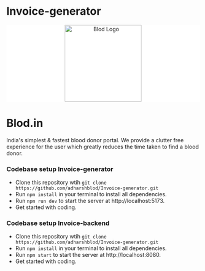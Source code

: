 # Invoice-generator

<p align="center" style="background: white"><img src="https://firebasestorage.googleapis.com/v0/b/web-app-ff732.appspot.com/o/logo-01%20(1).png?alt=media&token=69b9f468-b038-4152-8e5c-d63f60e2f5cd" width="200" title="Blod Logo" /></p>

# Blod.in

India's simplest & fastest blood donor portal. We provide a clutter free experience for the user which greatly reduces the time taken to find a blood donor.

### Codebase setup Invoice-generator

- Clone this repository wtih `git clone https://github.com/adharshblod/Invoice-generator.git`
- Run `npm install` in your terminal to install all dependencies.
- Run `npm run dev` to start the server at http://localhost:5173.
- Get started with coding.


### Codebase setup Invoice-backend

- Clone this repository wtih `git clone https://github.com/adharshblod/Invoice-generator.git`
- Run `npm install` in your terminal to install all dependencies.
- Run `npm start` to start the server at http://localhost:8080.
- Get started with coding.


